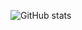 ![GitHub stats](https://github-readme-stats.vercel.app/api?username=blysspeak&show_icons=true&theme=radical)
